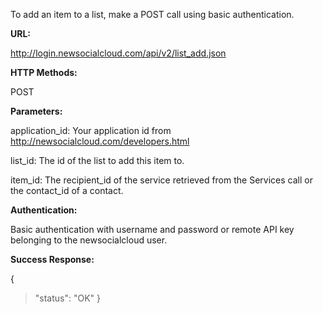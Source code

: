 To add an item to a list, make a POST call using basic authentication.

**URL:**

http://login.newsocialcloud.com/api/v2/list_add.json

**HTTP Methods:**

POST

**Parameters:**

<p>application_id: Your application id from <a href='http://newsocialcloud.com/developers.html'>http://newsocialcloud.com/developers.html</a></p>
<p>list_id: The id of the list to add this item to.</p>
<p>item_id: The recipient_id of the service retrieved from the Services call or the contact_id of a contact.</p>

**Authentication:**

Basic authentication with username and password or remote API key belonging to the newsocialcloud user.

**Success Response:**

{
> "status": "OK"
}